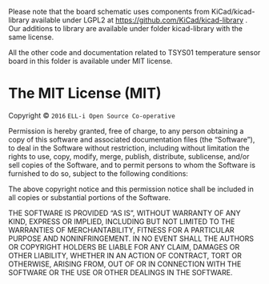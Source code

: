 Please note that the board schematic uses components from KiCad/kicad-library available under LGPL2 at 
https://github.com/KiCad/kicad-library . Our additions to library are available under folder kicad-library 
with the same license. 

All the other code and documentation related to TSYS01 temperature sensor board in this folder is available under MIT license.

The MIT License (MIT)
=====================

Copyright © `2016` `ELL-i Open Source Co-operative`

Permission is hereby granted, free of charge, to any person
obtaining a copy of this software and associated documentation
files (the “Software”), to deal in the Software without
restriction, including without limitation the rights to use,
copy, modify, merge, publish, distribute, sublicense, and/or sell
copies of the Software, and to permit persons to whom the
Software is furnished to do so, subject to the following
conditions:

The above copyright notice and this permission notice shall be
included in all copies or substantial portions of the Software.

THE SOFTWARE IS PROVIDED “AS IS”, WITHOUT WARRANTY OF ANY KIND,
EXPRESS OR IMPLIED, INCLUDING BUT NOT LIMITED TO THE WARRANTIES
OF MERCHANTABILITY, FITNESS FOR A PARTICULAR PURPOSE AND
NONINFRINGEMENT. IN NO EVENT SHALL THE AUTHORS OR COPYRIGHT
HOLDERS BE LIABLE FOR ANY CLAIM, DAMAGES OR OTHER LIABILITY,
WHETHER IN AN ACTION OF CONTRACT, TORT OR OTHERWISE, ARISING
FROM, OUT OF OR IN CONNECTION WITH THE SOFTWARE OR THE USE OR
OTHER DEALINGS IN THE SOFTWARE.

